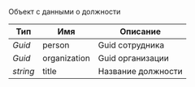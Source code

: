 Объект с данными о должности

| Тип      | Имя          | Описание           |
|----------|--------------|--------------------|
| *Guid*   | person       | Guid сотрудника    |
| *Guid*   | organization | Guid организации   |
| *string* | title        | Название должности |